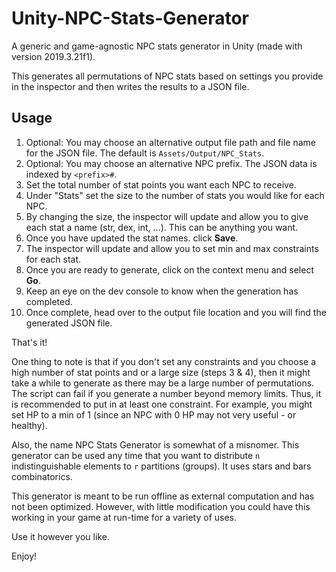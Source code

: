 # Unity-NPC-Stats-Generator
A generic and game-agnostic NPC stats generator in Unity (made with version 2019.3.21f1).

This generates all permutations of NPC stats based on settings you provide in the inspector and then writes the results to a JSON file. 

## Usage

1. Optional: You may choose an alternative output file path and file name for the JSON file. The default is `Assets/Output/NPC_Stats`.
2. Optional: You may choose an alternative NPC prefix. The JSON data is indexed by `<prefix>#`.
3. Set the total number of stat points you want each NPC to receive.
4. Under "Stats" set the size to the number of stats you would like for each NPC.
5. By changing the size, the inspector will update and allow you to give each stat a name (str, dex, int, ...). This can be anything you want.
6. Once you have updated the stat names. click **Save**. 
7. The inspector will update and allow you to set min and max constraints for each stat.
8. Once you are ready to generate, click on the context menu and select **Go**.
9. Keep an eye on the dev console to know when the generation has completed. 
10. Once complete, head over to the output file location and you will find the generated JSON file.

That's it!

One thing to note is that if you don't set any constraints and you choose a high number of stat points and or a large size (steps 3 & 4), then it might take a while to generate as there may be a large number of permutations. The script can fail if you generate a number beyond memory limits. Thus, it is recommended to put in at least one constraint. For example, you might set HP to a min of 1 (since an NPC with 0 HP may not very useful - or healthy).

Also, the name NPC Stats Generator is somewhat of a misnomer. This generator can be used any time that you want to distribute `n` indistinguishable elements to `r` partitions (groups). It uses stars and bars combinatorics.

This generator is meant to be run offline as external computation and has not been optimized. However, with little modification you could have this working in your game at run-time for a variety of uses. 

Use it however you like.

Enjoy!
